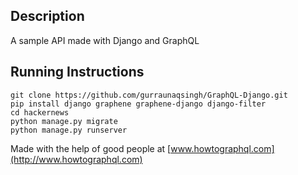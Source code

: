 ## Description
A sample API made with Django and GraphQL

## Running Instructions
```
git clone https://github.com/gurraunaqsingh/GraphQL-Django.git
pip install django graphene graphene-django django-filter
cd hackernews
python manage.py migrate
python manage.py runserver
```

Made with the help of good people at [www.howtographql.com](http://www.howtographql.com)

